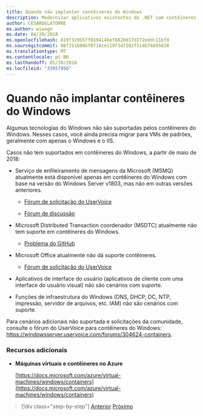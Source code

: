 ```yaml
---
title: Quando não implantar contêineres do Windows
description: Modernizar aplicativos existentes do .NET com contêineres do Windows e de nuvem do Azure | Quando não implantar contêineres do Windows
author: CESARDELATORRE
ms.author: wiwagn
ms.date: 04/28/2018
ms.openlocfilehash: 819f32955ff019414bef8820d17d272eddc11bf8
ms.sourcegitcommit: 88f251b08bf0718ce119f3d7302f514b74895038
ms.translationtype: MT
ms.contentlocale: pt-BR
ms.lasthandoff: 05/10/2018
ms.locfileid: "33957956"
---
```

# <a name="when-not-to-deploy-to-windows-containers"></a>Quando não implantar contêineres do Windows

Algumas tecnologias do Windows não são suportadas pelos contêineres do Windows. Nesses casos, você ainda precisa migrar para VMs de padrões, geralmente com apenas o Windows e o IIS.

Casos não tem suportados em contêineres do Windows, a partir de maio de 2018: 

-   Serviço de enfileiramento de mensagens da Microsoft (MSMQ) atualmente está disponível apenas em contêineres do Windows com base na versão do Windows Server v1803, mas não em outras versões anteriores. 

    -   [Fórum de solicitação do UserVoice](https://windowsserver.uservoice.com/forums/304624-containers/suggestions/15719031-create-base-container-image-with-msmq-server)

    -   [Fórum de discussão](https://social.msdn.microsoft.com/Forums/bce99a7d-aa60-44fa-a348-450855650810/msmqserver-is-it-supported?forum=windowscontainers)

-   Microsoft Distributed Transaction coordenador (MSDTC) atualmente não tem suporte em contêineres do Windows.

    -   [Problema do GitHub](https://github.com/MicrosoftDocs/Virtualization-Documentation/issues/494)

-   Microsoft Office atualmente não dá suporte contêineres.

    -   [Fórum de solicitação do UserVoice](https://windowsserver.uservoice.com/forums/304624-containers/suggestions/19686220-provide-office-support-for-containers)

-   Aplicativos de interface do usuário (aplicativos de cliente com uma interface do usuário visual) não são cenários com suporte.

-   Funções de infraestrutura do Windows (DNS, DHCP, DC, NTP, impressão, servidor de arquivos, etc. IAM) não são cenários com suporte.


Para cenários adicionais não suportada e solicitações da comunidade, consulte o fórum do UserVoice para contêineres do Windows: <https://windowsserver.uservoice.com/forums/304624-containers>.

### <a name="additional-resources"></a>Recursos adicionais

-   **Máquinas virtuais e contêineres no Azure**

    [https://docs.microsoft.com/azure/virtual-machines/windows/containers](https://docs.microsoft.com/azure/virtual-machines/windows/containers)

>[!div class="step-by-step"]
[Anterior](deploy-existing-net-apps-as-windows-containers.md)
[Próximo](when-to-deploy-windows-containers-in-your-on-premises-iaas-vm-infrastructure.md)
